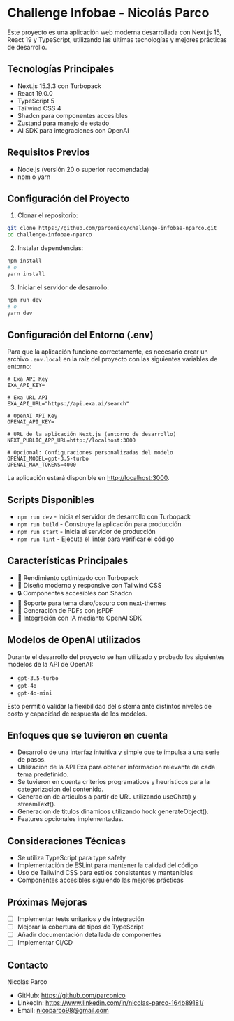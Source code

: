 # Challenge Infobae - Nicolás Parco

Este proyecto es una aplicación web moderna desarrollada con Next.js 15, React 19 y TypeScript, utilizando las últimas tecnologías y mejores prácticas de desarrollo.

## Tecnologías Principales

- Next.js 15.3.3 con Turbopack
- React 19.0.0
- TypeScript 5
- Tailwind CSS 4
- Shadcn para componentes accesibles
- Zustand para manejo de estado
- AI SDK para integraciones con OpenAI

## Requisitos Previos

- Node.js (versión 20 o superior recomendada)
- npm o yarn

## Configuración del Proyecto

1. Clonar el repositorio:

```bash
git clone https://github.com/parconico/challenge-infobae-nparco.git
cd challenge-infobae-nparco
```

2. Instalar dependencias:

```bash
npm install
# o
yarn install
```

3. Iniciar el servidor de desarrollo:

```bash
npm run dev
# o
yarn dev
```

## Configuración del Entorno (.env)

Para que la aplicación funcione correctamente, es necesario crear un archivo `.env.local` en la raíz del proyecto con las siguientes variables de entorno:

```env
# Exa API Key
EXA_API_KEY=

# Exa URL API
EXA_API_URL="https://api.exa.ai/search"

# OpenAI API Key
OPENAI_API_KEY=

# URL de la aplicación Next.js (entorno de desarrollo)
NEXT_PUBLIC_APP_URL=http://localhost:3000

# Opcional: Configuraciones personalizadas del modelo
OPENAI_MODEL=gpt-3.5-turbo
OPENAI_MAX_TOKENS=4000
```

La aplicación estará disponible en [http://localhost:3000](http://localhost:3000).

## Scripts Disponibles

- `npm run dev` - Inicia el servidor de desarrollo con Turbopack
- `npm run build` - Construye la aplicación para producción
- `npm run start` - Inicia el servidor de producción
- `npm run lint` - Ejecuta el linter para verificar el código

## Características Principales

- 🚀 Rendimiento optimizado con Turbopack
- 🎨 Diseño moderno y responsive con Tailwind CSS
- 🔒 Componentes accesibles con Shadcn
- 🌙 Soporte para tema claro/oscuro con next-themes
- 📄 Generación de PDFs con jsPDF
- 🤖 Integración con IA mediante OpenAI SDK

## Modelos de OpenAI utilizados

Durante el desarrollo del proyecto se han utilizado y probado los siguientes modelos de la API de OpenAI:

- `gpt-3.5-turbo`
- `gpt-4o`
- `gpt-4o-mini`

Esto permitió validar la flexibilidad del sistema ante distintos niveles de costo y capacidad de respuesta de los modelos.

## Enfoques que se tuvieron en cuenta

- Desarrollo de una interfaz intuitiva y simple que te impulsa a una serie de pasos.
- Utilizacion de la API Exa para obtener informacion relevante de cada tema predefinido.
- Se tuvieron en cuenta criterios programaticos y heuristicos para la categorizacion del contenido.
- Generacion de articulos a partir de URL utilizando useChat() y streamText().
- Generacion de titulos dinamicos utilizando hook generateObject().
- Features opcionales implementadas.

## Consideraciones Técnicas

- Se utiliza TypeScript para type safety
- Implementación de ESLint para mantener la calidad del código
- Uso de Tailwind CSS para estilos consistentes y mantenibles
- Componentes accesibles siguiendo las mejores prácticas

## Próximas Mejoras

- [ ] Implementar tests unitarios y de integración
- [ ] Mejorar la cobertura de tipos de TypeScript
- [ ] Añadir documentación detallada de componentes
- [ ] Implementar CI/CD

## Contacto

Nicolás Parco

- GitHub: https://github.com/parconico
- LinkedIn: https://www.linkedin.com/in/nicolas-parco-164b89181/
- Email: nicoparco98@gmail.com

```

```
